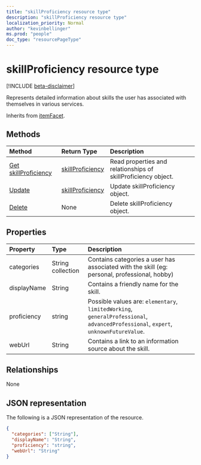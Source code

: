 ```yaml
---
title: "skillProficiency resource type"
description: "skillProficiency resource type"
localization_priority: Normal
author: "kevinbellinger"
ms.prod: "people"
doc_type: "resourcePageType"
---
```


# skillProficiency resource type

[!INCLUDE [beta-disclaimer](../../includes/beta-disclaimer.md)]

Represents detailed information about skills the user has associated with themselves in various services.

Inherits from [itemFacet](itemfacet.md).

## Methods
 
| Method                                                 | Return Type                             | Description                                                   |
|:-------------------------------------------------------|:----------------------------------------|:--------------------------------------------------------------|
| [Get skillProficiency](../api/skillproficiency-get.md) | [skillProficiency](skillproficiency.md) | Read properties and relationships of skillProficiency object. |
| [Update](../api/skillproficiency-update.md)            | [skillProficiency](skillproficiency.md) | Update skillProficiency object.                               |
| [Delete](../api/skillproficiency-delete.md)            | None                                    | Delete skillProficiency object.                               |

## Properties

| Property     | Type             | Description                                                                                                                        |
|:-------------|:-----------------|:-----------------------------------------------------------------------------------------------------------------------------------|
|categories    |String collection | Contains categories a user has associated with the skill (eg: personal, professional, hobby)                                       |
|displayName   |String            | Contains a friendly name for the skill.                                                                                            |      
|proficiency   |string            | Possible values are: `elementary`, `limitedWorking`, `generalProfessional`, `advancedProfessional`, `expert`, `unknownFutureValue`.|
|webUrl        |String            | Contains a link to an information source about the skill.                                                                          |

## Relationships

None

## JSON representation

The following is a JSON representation of the resource.

<!-- {
  "blockType": "resource",
  "optionalProperties": [

  ],
  "@odata.type": "microsoft.graph.skillProficiency",
  "baseType": ""
}-->

```json
{
  "categories": ["String"],
  "displayName": "String",
  "proficiency": "string",
  "webUrl": "String"
}
```

<!-- uuid: 16cd6b66-4b1a-43a1-adaf-3a886856ed98
2019-02-04 14:57:30 UTC -->
<!-- {
  "type": "#page.annotation",
  "description": "skillProficiency resource",
  "keywords": "",
  "section": "documentation",
  "tocPath": ""
}-->